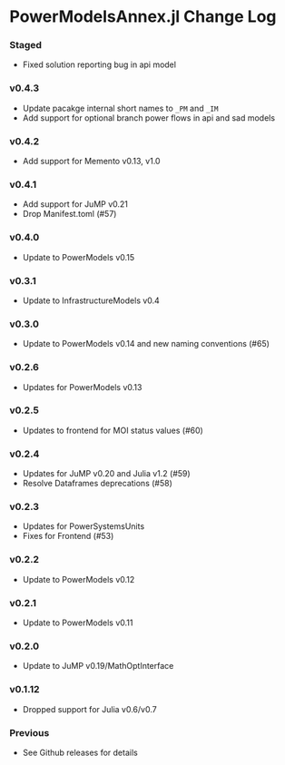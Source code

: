 PowerModelsAnnex.jl Change Log
==============================

### Staged
- Fixed solution reporting bug in api model

### v0.4.3
- Update pacakge internal short names to `_PM` and `_IM`
- Add support for optional branch power flows in api and sad models

### v0.4.2
- Add support for Memento v0.13, v1.0

### v0.4.1
- Add support for JuMP v0.21
- Drop Manifest.toml (#57)

### v0.4.0
- Update to PowerModels v0.15

### v0.3.1
- Update to InfrastructureModels v0.4

### v0.3.0
- Update to PowerModels v0.14 and new naming conventions (#65)

### v0.2.6
- Updates for PowerModels v0.13

### v0.2.5
- Updates to frontend for MOI status values (#60)

### v0.2.4
- Updates for JuMP v0.20 and Julia v1.2 (#59)
- Resolve Dataframes deprecations (#58)

### v0.2.3
- Updates for PowerSystemsUnits
- Fixes for Frontend (#53)

### v0.2.2
- Update to PowerModels v0.12

### v0.2.1
- Update to PowerModels v0.11

### v0.2.0
- Update to JuMP v0.19/MathOptInterface

### v0.1.12
- Dropped support for Julia v0.6/v0.7

### Previous
- See Github releases for details
